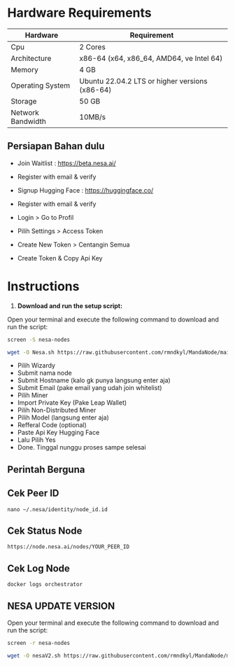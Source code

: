 # Hardware Requirements
| Hardware | Requirement |
| ------------- | ---------------- |
Cpu | 2 Cores
Architecture | x86-64 (x64, x86_64, AMD64, ve Intel 64)
Memory | 4 GB
Operating System | Ubuntu 22.04.2 LTS or higher versions (x86-64)
Storage | 50 GB
Network Bandwidth | 10MB/s 

## Persiapan Bahan dulu
- Join Waitlist : https://beta.nesa.ai/
- Register with email & verify

- Signup Hugging Face : https://huggingface.co/
- Register with email & verify
- Login > Go to Profil
- Pilih Settings > Access Token
- Create New Token > Centangin Semua
- Create Token & Copy Api Key


# Instructions

1. **Download and run the setup script:**

Open your terminal and execute the following command to download and run the script:
   ```sh
screen -S nesa-nodes
   ```

   ```sh
   wget -O Nesa.sh https://raw.githubusercontent.com/rmndkyl/MandaNode/main/Nesa-Nodes/Nesa.sh && chmod +x Nesa.sh && sed -i 's/\r$//' Nesa.sh && ./Nesa.sh
   ```
- Pilih Wizardy
- Submit nama node
- Submit Hostname (kalo gk punya langsung enter aja)
- Submit Email (pake email yang udah join whitelist)
- Pilih Miner
- Import Private Key (Pake Leap Wallet)
- Pilih Non-Distributed Miner
- Pilih Model (langsung enter aja)
- Refferal Code (optional)
- Paste Api Key Hugging Face
- Lalu Pilih Yes
- Done. Tinggal nunggu proses sampe selesai

## Perintah Berguna

## Cek Peer ID
```
nano ~/.nesa/identity/node_id.id
```
## Cek Status Node
```
https://node.nesa.ai/nodes/YOUR_PEER_ID
```
## Cek Log Node
```
docker logs orchestrator
```

## NESA UPDATE VERSION
Open your terminal and execute the following command to download and run the script:
   ```sh
screen -r nesa-nodes
   ```

   ```sh
   wget -O nesaV2.sh https://raw.githubusercontent.com/rmndkyl/MandaNode/main/Nesa-Nodes/nesaV2.sh && chmod +x nesaV2.sh && sed -i 's/\r$//' nesaV2.sh && ./nesaV2.sh
   ```
